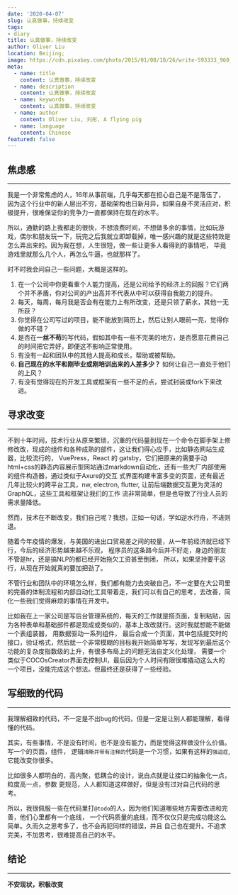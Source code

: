 ```yaml
---
date: '2020-04-07'
slug: 认真做事，持续改变
tags:
- diary
title: 认真做事，持续改变
author: Oliver Liu
location: Beijing;
image: https://cdn.pixabay.com/photo/2015/01/08/18/26/write-593333_960_720.jpg
meta:
  - name: title
    content: 认真做事，持续改变
  - name: description
    content: 认真做事，持续改变
  - name: keywords
    content: 认真做事，持续改变
  - name: author
    content: Oliver Liu, 刘彤, A flying pig
  - name: language
    content: Chinese
featured: false
---
```


## 焦虑感

--- 

我是一个非常焦虑的人，16年从事前端，几乎每天都在担心自己是不是落伍了，因为这个行业中的新人层出不穷，基础架构也日新月异，如果自身不灵活应对，积极提升，很难保证你的竞争力一直都保持在现在的水平。

所以，通勤的路上我都走的很快，不想浪费时间，不想做多余的事情，比如玩游戏，偶尔和朋友玩一下，玩完之后我就立即卸载掉，唯一感兴趣的就是这些特效是怎么弄出来的。因为我在想，人生很短，做一些让更多人看得到的事情吧，
毕竟游戏里就那么几个人，再怎么牛逼，也就那样了。

时不时我会问自己一些问题，大概是这样的。

1. 在一个公司中你更看重个人能力提高，还是公司给予的经济上的回报？它们两个并不矛盾，你对公司的产出高并不代表从中可以获得自我能力的提升。
2. 每天，每周，每月我是否会有在能力上有所改变，还是只领了薪水，其他一无所获？
3. 你觉得在公司写过的项目，能不能放到简历上，然后让别人眼前一亮，觉得你做的不错？
4. 是否在**一丝不苟**的写代码，假如其中有一些不完美的地方，是否愿意花费自己的时间把它弄好，即便这不影响正常使用。
5. 有没有一起和团队中的其他人提高和成长，帮助或被帮助。
6. **自己现在的水平和刚毕业或刚培训出来的人差多少？** 如何让自己一直处于他们的上风？
7. 有没有觉得现在的开发工具或框架有一些不足的点，尝试封装或fork下来改进。

## 寻求改变

--- 

不到十年时间，技术行业从原来繁琐，沉重的代码量到现在一个命令在脚手架上修修改改，现成的组件和各种成熟的部件，这让我们得心应手，比如静态网站生成器，比较流行的，
VuePress，React 的 gatsby，它们把原来的需要手动html+css的静态内容展示型网站通过markdown自动化，还有一些大厂内部使用的组件构造器，通过类似于Axure的交互
式界面构建丰富多变的页面，还有最近几年比较火的跨平台工具，nw, electron, flutter, 让前后端数据交互更为灵活的 GraphQL，这些工具和框架让我们的工作
流非常简单，但是也导致了行业人员的需求量降低。

然而，技术在不断改变，我们自己呢？我想，正如一句话，学如逆水行舟，不进则退。

随着今年疫情的爆发，与美国的进出口贸易差之间的较量，从一年前经济就已经下行，今后的经济形势越来越不乐观， 程序员的这条路今后并不好走，身边的朋友不管是hr，还是搞NLP的都已经开始拖欠工资甚至倒闭，
所以，如果坚持要干这行，从现在开始就真的要加把劲了。

不管行业和团队中的环境怎么样，我们都有能力去突破自己，不一定要在大公司里的完善的体制流程和内部自动化工具带着走，我们可以有自己的思考，去改善，简化一些我们觉得麻烦的事情在开发中。

比如我在上一家公司是写后台管理系统的，每天的工作就是搭页面，复制粘贴，因为各种表单和基础部件都是现成或类似的，基本上改改就行。这时我就想能不能做一个表组装器， 用数据驱动一系列组件，
最后合成一个页面，其中包括提交时的接口，验证格式，然后就一个非常模糊的目标我开始简单写写，发现写到最后这个功能的复杂度指数级的上升，有很多布局上的问题无法自定义化处理，
需要一个类似于COCOsCreator界面去控制UI，最后因为个人时间有限很难撬动这么大的一个项目，没能完成这个想法。但最终还是获得了一些经验。

## 写细致的代码

---

我理解细致的代码，不一定是不出bug的代码，但是一定是让别人都能理解，看得懂的代码。

其实，有些事情，不是没有时间，也不是没有能力，而是觉得这样做没什么价值。写一个的页面，组件，
逻辑`清晰并带有注释的`代码是一个习惯，如果有这样的`强迫症`, 它能改变你很多。

比如很多人都明白的，高内聚，低耦合的设计，说白点就是让接口的抽象化一点，粒度高一点，参数
更规范，人人都知道这样做好，但是没有过对自己代码的思考。

所以，我很佩服一些在代码里打`@todo`的人，因为他们知道哪些地方需要改进和完善，他们心里都有一个底线，
一个代码质量的底线，而不仅仅只是完成功能这么简单。久而久之思考多了，也不会再犯同样的错误，并且
自己也在提升。不追求完美，不加思考，很难提高自己的水平。

## 结论

--- 

**不安现状，积极改变**
